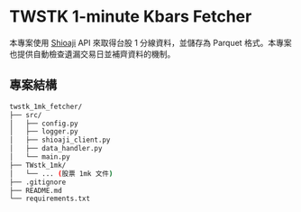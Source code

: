# TWSTK 1-minute Kbars Fetcher

本專案使用 [Shioaji](https://sinotrade.github.io/Shioaji/) API 來取得台股 1 分線資料，並儲存為 Parquet 格式。本專案也提供自動檢查遺漏交易日並補齊資料的機制。

## 專案結構
```bash
twstk_1mk_fetcher/
├── src/
│   ├── config.py
│   ├── logger.py
│   ├── shioaji_client.py
│   ├── data_handler.py
│   └── main.py
├── TWstk_1mk/
│   └── ... (股票 1mk 文件)
├── .gitignore
├── README.md
└── requirements.txt
